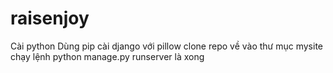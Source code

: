 # raisenjoy
Cài python
Dùng pip cài django với pillow
clone repo về
vào thư mục mysite chạy lệnh python manage.py runserver là xong